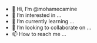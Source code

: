 - 👋 Hi, I’m @mohamecamine
- 👀 I’m interested in ...
- 🌱 I’m currently learning ...
- 💞️ I’m looking to collaborate on ...
- 📫 How to reach me ...

<!---
mohamecamine/mohamecamine is a ✨ special ✨ repository because its `README.md` (this file) appears on your GitHub profile.
You can click the Preview link to take a look at your changes.
--->
